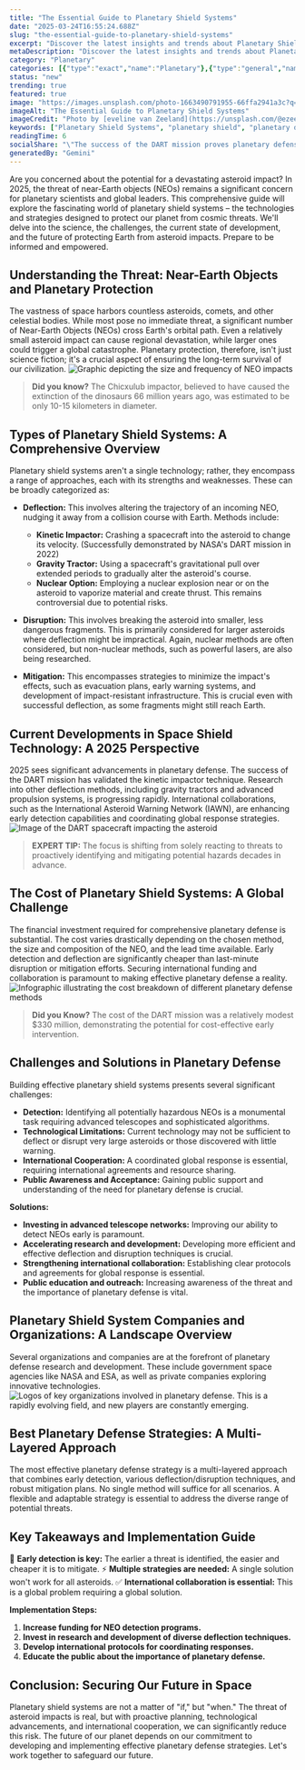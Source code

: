 ```yaml
---
title: "The Essential Guide to Planetary Shield Systems"
date: "2025-03-24T16:55:24.688Z"
slug: "the-essential-guide-to-planetary-shield-systems"
excerpt: "Discover the latest insights and trends about Planetary Shield Systems. This comprehensive guide covers everything you need to know about Planetary Shield Systems in 2025."
metaDescription: "Discover the latest insights and trends about Planetary Shield Systems. This comprehensive guide covers everything you need to know about Planetary Shield ..."
category: "Planetary"
categories: [{"type":"exact","name":"Planetary"},{"type":"general","name":"Space Defense"},{"type":"medium","name":"Energy Physics"},{"type":"specific","name":"Kinetic Impactors"},{"type":"niche","name":"Hypervelocity Projectile Deflection"}]
status: "new"
trending: true
featured: true
image: "https://images.unsplash.com/photo-1663490791955-66ffa2941a3c?q=85&w=1200&fit=max&fm=webp&auto=compress"
imageAlt: "The Essential Guide to Planetary Shield Systems"
imageCredit: "Photo by [eveline van Zeeland](https://unsplash.com/@ezeeland) on Unsplash"
keywords: ["Planetary Shield Systems", "planetary shield", "planetary defense systems", "asteroid deflection", "planetary protection", "space shield technology", "how to protect earth from asteroids", "cost of planetary shield", "planetary shield system companies", "best planetary defense strategies"]
readingTime: 6
socialShare: "\"The success of the DART mission proves planetary defense isn't science fiction; it's a crucial investment in our planet's future.\""
generatedBy: "Gemini"
---
```




Are you concerned about the potential for a devastating asteroid impact?  In 2025, the threat of near-Earth objects (NEOs) remains a significant concern for planetary scientists and global leaders. This comprehensive guide will explore the fascinating world of planetary shield systems – the technologies and strategies designed to protect our planet from cosmic threats. We'll delve into the science, the challenges, the current state of development, and the future of protecting Earth from asteroid impacts.  Prepare to be informed and empowered.

## Understanding the Threat: Near-Earth Objects and Planetary Protection

The vastness of space harbors countless asteroids, comets, and other celestial bodies. While most pose no immediate threat, a significant number of Near-Earth Objects (NEOs) cross Earth's orbital path.  Even a relatively small asteroid impact can cause regional devastation, while larger ones could trigger a global catastrophe.  Planetary protection, therefore, isn't just science fiction; it's a crucial aspect of ensuring the long-term survival of our civilization. ![Graphic depicting the size and frequency of NEO impacts](https://images.unsplash.com/photo-1663490791955-66ffa2941a3c?q=85&w=1200&fit=max&fm=webp&auto=compress)

> **Did you know?**  The Chicxulub impactor, believed to have caused the extinction of the dinosaurs 66 million years ago, was estimated to be only 10-15 kilometers in diameter.

##  Types of Planetary Shield Systems: A Comprehensive Overview

Planetary shield systems aren't a single technology; rather, they encompass a range of approaches, each with its strengths and weaknesses.  These can be broadly categorized as:

* **Deflection:** This involves altering the trajectory of an incoming NEO, nudging it away from a collision course with Earth.  Methods include:
    * **Kinetic Impactor:**  Crashing a spacecraft into the asteroid to change its velocity.  (Successfully demonstrated by NASA's DART mission in 2022)
    * **Gravity Tractor:**  Using a spacecraft's gravitational pull over extended periods to gradually alter the asteroid's course.
    * **Nuclear Option:**  Employing a nuclear explosion near or on the asteroid to vaporize material and create thrust. This remains controversial due to potential risks.

* **Disruption:** This involves breaking the asteroid into smaller, less dangerous fragments.  This is primarily considered for larger asteroids where deflection might be impractical.  Again, nuclear methods are often considered, but non-nuclear methods, such as powerful lasers, are also being researched.

* **Mitigation:**  This encompasses strategies to minimize the impact's effects, such as evacuation plans, early warning systems, and development of impact-resistant infrastructure.  This is crucial even with successful deflection, as some fragments might still reach Earth.

##  Current Developments in Space Shield Technology:  A 2025 Perspective

2025 sees significant advancements in planetary defense. The success of the DART mission has validated the kinetic impactor technique.  Research into other deflection methods, including gravity tractors and advanced propulsion systems, is progressing rapidly.  International collaborations, such as the International Asteroid Warning Network (IAWN), are enhancing early detection capabilities and coordinating global response strategies.  ![Image of the DART spacecraft impacting the asteroid](https://images.unsplash.com/photo-1686747506706-67418fbd612c?q=85&w=1200&fit=max&fm=webp&auto=compress)

> **EXPERT TIP:**  The focus is shifting from solely reacting to threats to proactively identifying and mitigating potential hazards decades in advance.

##  The Cost of Planetary Shield Systems: A Global Challenge

The financial investment required for comprehensive planetary defense is substantial.  The cost varies drastically depending on the chosen method, the size and composition of the NEO, and the lead time available.  Early detection and deflection are significantly cheaper than last-minute disruption or mitigation efforts.  Securing international funding and collaboration is paramount to making effective planetary defense a reality.  ![Infographic illustrating the cost breakdown of different planetary defense methods](https://images.unsplash.com/photo-1699972292298-1d4a046c2158?q=85&w=1200&fit=max&fm=webp&auto=compress)

> **Did you Know?** The cost of the DART mission was a relatively modest $330 million, demonstrating the potential for cost-effective early intervention.

##  Challenges and Solutions in Planetary Defense

Building effective planetary shield systems presents several significant challenges:

* **Detection:** Identifying all potentially hazardous NEOs is a monumental task requiring advanced telescopes and sophisticated algorithms.
* **Technological Limitations:**  Current technology may not be sufficient to deflect or disrupt very large asteroids or those discovered with little warning.
* **International Cooperation:**  A coordinated global response is essential, requiring international agreements and resource sharing.
* **Public Awareness and Acceptance:**  Gaining public support and understanding of the need for planetary defense is crucial.

**Solutions:**

* **Investing in advanced telescope networks:**  Improving our ability to detect NEOs early is paramount.
* **Accelerating research and development:**  Developing more efficient and effective deflection and disruption techniques is crucial.
* **Strengthening international collaboration:**  Establishing clear protocols and agreements for global response is essential.
* **Public education and outreach:**  Increasing awareness of the threat and the importance of planetary defense is vital.

## Planetary Shield System Companies and Organizations: A Landscape Overview

Several organizations and companies are at the forefront of planetary defense research and development.  These include government space agencies like NASA and ESA, as well as private companies exploring innovative technologies.  ![Logos of key organizations involved in planetary defense](https://images.unsplash.com/photo-1497146135827-2b04f80ccd23?q=85&w=1200&fit=max&fm=webp&auto=compress). This is a rapidly evolving field, and new players are constantly emerging.

## Best Planetary Defense Strategies: A Multi-Layered Approach

The most effective planetary defense strategy is a multi-layered approach that combines early detection, various deflection/disruption techniques, and robust mitigation plans.  No single method will suffice for all scenarios.  A flexible and adaptable strategy is essential to address the diverse range of potential threats.

## Key Takeaways and Implementation Guide

🔑 **Early detection is key:**  The earlier a threat is identified, the easier and cheaper it is to mitigate.
⚡ **Multiple strategies are needed:**  A single solution won't work for all asteroids.
✅ **International collaboration is essential:**  This is a global problem requiring a global solution.

**Implementation Steps:**

1. **Increase funding for NEO detection programs.**
2. **Invest in research and development of diverse deflection techniques.**
3. **Develop international protocols for coordinating responses.**
4. **Educate the public about the importance of planetary defense.**

## Conclusion:  Securing Our Future in Space

Planetary shield systems are not a matter of "if," but "when."  The threat of asteroid impacts is real, but with proactive planning, technological advancements, and international cooperation, we can significantly reduce this risk.  The future of our planet depends on our commitment to developing and implementing effective planetary defense strategies.  Let's work together to safeguard our future.

